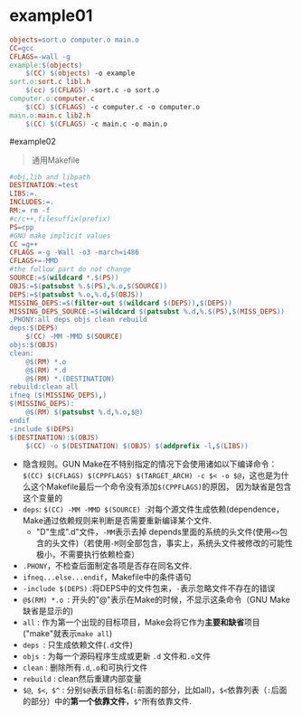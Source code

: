 # example01

```makefile
objects=sort.o computer.o main.o
CC=gcc
CFLAGS=-wall -g
example:$(objects)
	$(CC) $(objects) -o example
sort.o:sort.c libl.h
	$(cc) $(CFLAGS) -sort.c -o sort.o
computer.o:computer.c 
	$(CC) $(CFLAGS) -c computer.c -o computer.o
main.o:main.c lib2.h
	$(CC) $(CFLAGS) -c main.c -o main.o
```
#example02
>通用Makefile

```makefile
#obj,lib and libpath
DESTINATION:=test
LIBS:=.
INCLUDES:=.
RM:= rm -f
#c/c++,filesuffix(prefix)
PS=cpp
#GNU make implicit values
CC =g++
CFLAGS =-g -Wall -o3 -march=i486
CFLAGS+=-MMD
#the follow part do not change
SOURCE:=$(wildcard *.$(PS))
OBJS:=$(patsubst %.$(PS),%.o,$(SOURCE))
DEPS:=$(patsubst %.o,%.d,$(OBJS))
MISSING_DEPS:=$(filter-out $(wildcard $(DEPS)),$(DEPS))
MISSING_DEPS_SOURCE:=$(wildcard $(patsubst %.d,%.$(PS),$(MISS_DEPS))
.PHONY:all deps objs clean rebuild
deps:$(DEPS)
	$(CC) -MM -MMD $(SOURCE)
objs:$(OBJS)
clean:
	@$(RM) *.o
	@$(RM) *.d
	@$(RM) *.(DESTINATION)
rebuild:clean all
ifneq ($(MISSING_DEPS),)
$(MISSING_DEPS):
	@$(RM) $(patsubst %.d,%.o,$@)
endif
-include $(DEPS)
$(DESTINATION):$(OBJS)
	$(CC) -o $(DESTINATION) $(OBJS) $(addprefix -l,$(LIBS))
```	

 *  隐含规则。GUN Make在不特别指定的情况下会使用诸如以下编译命令： ` $(CC) $(CFLAGS) $(CPPFLAGS) $(TARGET_ARCH) -c $< -o $@`，这也是为什么这个Makefile最后一个命令没有添加`$(CPPFLAGS)`的原因， 因为缺省是包含这个变量的
 * `deps`: `$(CC) -MM -MMD $(SOURCE) `:对每个源文件生成依赖(dependence，Make通过依赖规则来判断是否需要重新编译某个文件.
	 * "D"生成".d"文件，`-MM`表示去掉 depends里面的系统的头文件(使用`<>`包含的头文件)（若使用`-M`则全部包含，事实上，系统头文件被修改的可能性极小，不需要执行依赖检查）
 * `.PHONY`，不检查后面制定各项是否存在同名文件.
 * `ifneq...else...endif`，Makefile中的条件语句
 * `-include $(DEPS)` :将DEPS中的文件包来，`-`表示忽略文件不存在的错误
 * `@$(RM) *.o `: 开头的"@"表示在Make的时候，不显示这条命令（GNU Make缺省是显示的)
 * `all` : 作为第一个出现的目标项目，Make会将它作为**主要和缺省**项目("make"就表示`make all`)
 * `deps `: 只生成依赖文件(`.d`文件)
 * `objs `: 为每一个源码程序生成或更新 `.d` 文件和`.o`文件
 * `clean` : 删除所有`.d`,`.o`和可执行文件
 * `rebuild` : clean然后重建内部变量
 * `$@`,` $<`,` $^` : 分别`$@`表示目标名(`:`前面的部分，比如all)，`$<`依靠列表（`:`后面的部分）中的**第一个依靠文件**，`$^`所有依靠文件.